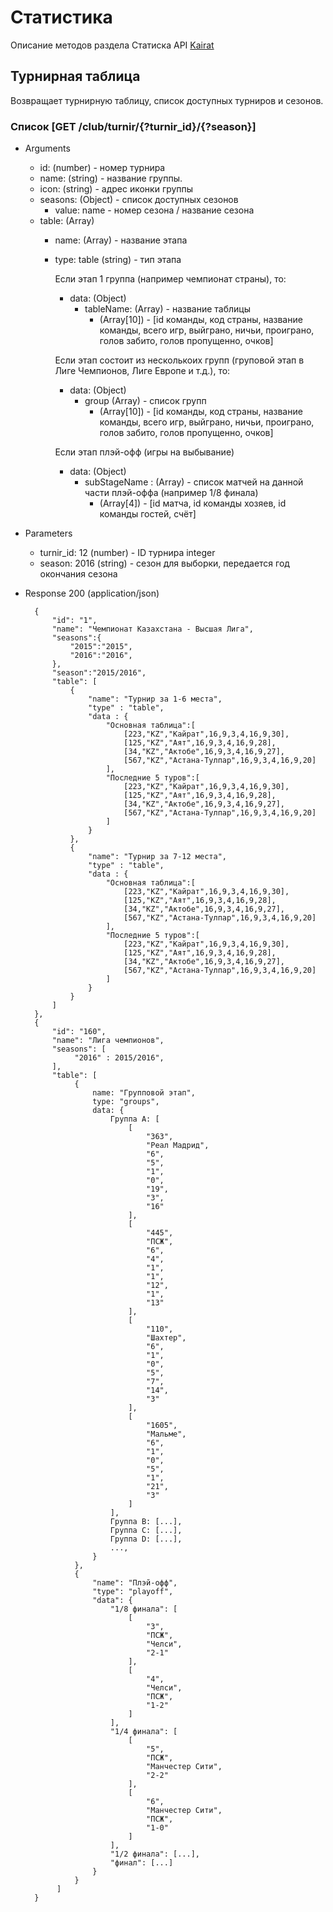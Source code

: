 # Статистика
Описание методов раздела Статиска API [Kairat](README.md)

## Турнирная таблица
Возвращает турнирную таблицу, список доступных турниров и сезонов.

### Список [GET /club/turnir/{?turnir_id}/{?season}]
+ Arguments
    + id: (number) - номер турнира   
    + name: (string) - название группы.
    + icon: (string) - адрес иконки группы
    + seasons: (Object) - список доступных сезонов
        + value: name - номер сезона / название сезона
    + table: (Array)
        + name: (Array) - название этапа
        + type: table (string) - тип этапа
    
            Если этап 1 группа (например чемпионат страны), то:
            + data: (Object)
                + tableName: (Array) - название таблицы
                    + (Array[10]) - [id команды, код страны, название команды, всего игр, выйграно, ничьи, проиграно, голов забито, голов пропущенно, очков]               
    
            Если этап состоит из несколькоих групп (груповой этап в Лиге Чемпионов, Лиге Европе и т.д.), то:
            + data: (Object)
                + group (Array) - список групп
                    + (Array[10]) - [id команды, код страны, название команды, всего игр, выйграно, ничьи, проиграно, голов забито, голов пропущенно, очков]
    
            Если этап плэй-офф (игры на выбывание)
            + data: (Object)
                + subStageName : (Array) - список матчей на данной части плэй-оффа (например 1/8 финала)
                    + (Array[4]) - [id матча, id команды хозяев, id команды гостей, счёт]

+ Parameters
    + turnir_id: 12 (number) - ID турнира integer
    + season: 2016 (string) - сезон для выборки, передается год окончания сезона

+ Response 200 (application/json)

        {
            "id": "1",
            "name": "Чемпионат Казахстана - Высшая Лига",
            "seasons":{
                "2015":"2015",
                "2016":"2016",
            },
            "season":"2015/2016",
            "table": [
                {
                    "name": "Турнир за 1-6 места",
                    "type" : "table",
                    "data : {
                        "Основная таблица":[
                            [223,"KZ","Кайрат",16,9,3,4,16,9,30],
                            [125,"KZ","Аят",16,9,3,4,16,9,28],
                            [34,"KZ","Актобе",16,9,3,4,16,9,27],
                            [567,"KZ","Астана-Тулпар",16,9,3,4,16,9,20]
                        ],
                        "Последние 5 туров":[
                            [223,"KZ","Кайрат",16,9,3,4,16,9,30],
                            [125,"KZ","Аят",16,9,3,4,16,9,28],
                            [34,"KZ","Актобе",16,9,3,4,16,9,27],
                            [567,"KZ","Астана-Тулпар",16,9,3,4,16,9,20]
                        ]
                    }
                },
                {
                    "name": "Турнир за 7-12 места",
                    "type" : "table",
                    "data : {
                        "Основная таблица":[
                            [223,"KZ","Кайрат",16,9,3,4,16,9,30],
                            [125,"KZ","Аят",16,9,3,4,16,9,28],
                            [34,"KZ","Актобе",16,9,3,4,16,9,27],
                            [567,"KZ","Астана-Тулпар",16,9,3,4,16,9,20]
                        ],
                        "Последние 5 туров":[
                            [223,"KZ","Кайрат",16,9,3,4,16,9,30],
                            [125,"KZ","Аят",16,9,3,4,16,9,28],
                            [34,"KZ","Актобе",16,9,3,4,16,9,27],
                            [567,"KZ","Астана-Тулпар",16,9,3,4,16,9,20]
                        ]
                    }
                }
            ]
        },
        {
            "id": "160",
            "name": "Лига чемпионов",
            "seasons": [
                 "2016" : 2015/2016",
            ],
            "table": [
                 {
                     name: "Групповой этап",
                     type: "groups",
                     data: {
                         Группа A: [
                             [
                                 "363",
                                 "Реал Мадрид",
                                 "6",
                                 "5",
                                 "1",
                                 "0",
                                 "19",
                                 "3",
                                 "16"
                             ],
                             [
                                 "445",
                                 "ПСЖ",
                                 "6",
                                 "4",
                                 "1",
                                 "1",
                                 "12",
                                 "1",
                                 "13"
                             ],
                             [
                                 "110",
                                 "Шахтер",
                                 "6",
                                 "1",
                                 "0",
                                 "5",
                                 "7",
                                 "14",
                                 "3"
                             ],
                             [
                                 "1605",
                                 "Мальме",
                                 "6",
                                 "1",
                                 "0",
                                 "5",
                                 "1",
                                 "21",
                                 "3"
                             ]
                         ],
                         Группа B: [...],
                         Группа C: [...],
                         Группа D: [...],
                         ...,
                     }
                 },
                 {
                     "name": "Плэй-офф",
                     "type": "playoff",
                     "data": {
                         "1/8 финала": [
                             [
                                 "3",
                                 "ПСЖ",
                                 "Челси",
                                 "2-1"
                             ],
                             [
                                 "4",
                                 "Челси",
                                 "ПСЖ",
                                 "1-2"
                             ]
                         ],
                         "1/4 финала": [
                             [
                                 "5",
                                 "ПСЖ",
                                 "Манчестер Сити",
                                 "2-2"
                             ],
                             [
                                 "6",
                                 "Манчестер Сити",
                                 "ПСЖ",
                                 "1-0"
                             ]
                         ],
                         "1/2 финала": [...],
                         "финал": [...]
                     }
                 }
             ]
        }


